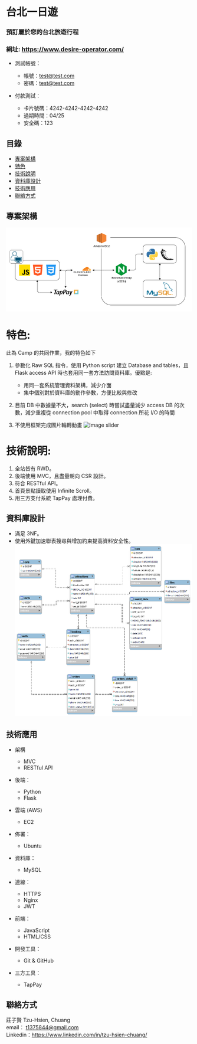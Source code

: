 # 台北一日遊

### 預訂屬於您的台北旅遊行程

### 網址: https://www.desire-operator.com/

- 測試帳號：

  - 帳號：test@test.com
  - 密碼：test@test.com

- 付款測試：

  - 卡片號碼：4242-4242-4242-4242
  - 過期時間：04/25
  - 安全碼：123

## 目錄

- [專案架構](#專案架構)
- [特色](#特色)
- [技術說明](#技術說明)
- [資料庫設計](#資料庫設計)
- [技術應用](#技術應用)
- [聯絡方式](#聯絡方式)

## 專案架構

![Structure](./readme_images/taipei_day_trip_structure.png)

# 特色:

此為 Camp 的共同作業，我的特色如下

1. 參數化 Raw SQL 指令，使用 Python script 建立 Database and tables，且 Flask access API 時也套用同一套方法訪問資料庫。優點是:

   - 用同一套系統管理資料架構，減少介面
   - 集中個別對於資料庫的動作參數，方便比較與修改

2. 目前 DB 中數據量不大，search (select) 時嘗試盡量減少 access DB 的次數，減少重複從 connection pool 中取得 connection 所花 I/O 的時間
3. 不使用框架完成圖片輪轉動畫
   ![image slider](./readme_images/taipei_day_trip1.gif)

# 技術說明:

1. 全站皆有 RWD。
2. 後端使用 MVC，且盡量朝向 CSR 設計。
3. 符合 RESTful API。
4. 首頁景點讀取使用 Infinite Scroll。
5. 用三方支付系統 TapPay 處理付費。

## 資料庫設計

- 滿足 3NF。
- 使用外鍵加速聯表搜尋與增加約束提高資料安全性。
  ![EERD](./readme_images/DB_layout_EER.png)

## 技術應用

- 架構

  - MVC
  - RESTful API

- 後端：

  - Python
  - Flask

- 雲端 (AWS)

  - EC2

- 佈署：

  - Ubuntu

- 資料庫：

  - MySQL

- 連線：

  - HTTPS
  - Nginx
  - JWT

- 前端：

  - JavaScript
  - HTML/CSS

- 開發工具：

  - Git & GitHub

- 三方工具：

  - TapPay

## 聯絡方式

莊子賢 Tzu-Hsien, Chuang  
email： t1375844@gmail.com  
Linkedin：https://www.linkedin.com/in/tzu-hsien-chuang/
